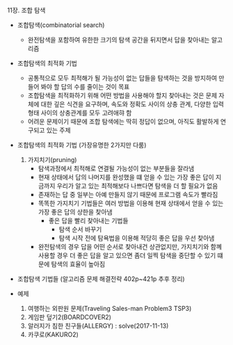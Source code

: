 11장. 조합 탐색

* 조합탐색(combinatorial search)
	* 완전탐색을 포함하여 유한한 크기의 탐색 공간을 뒤지면서 답을 찾아내는 알고리즘
	
* 조합탐색의 최적화 기법
	* 공통적으로 모두 최적해가 될 가능성이 없는 답들을 탐색하는 것을 방지하여 만들어 봐야 할 답의 수를 줄이는 것이 목표
	* 조합탐색을 최적화하기 위해 어떤 방법을 사용해야 할지 찾아내는 것은 문제 자체에 대한 깊은 식견을 요구하며, 속도와 정확도 사이의 상충 관계, 다양한 입력 형태 사이의 상충관계를 모두 고려애햐 함
	* 어려운 문제이기 때문에 조합 탐색에는 딱히 정답이 없으며, 아직도 활발하게 연구되고 있는 주제

* 조합탐색의 최적화 기법 (가장유명한 2가지만 다룸)
	1. 가지치기(pruning)
		* 탐색과정에서 최적해로 연결될 가능성이 없는 부분들을 잘라냄
		* 현재 상태에서 답의 나머지를 완성했을 떄 얻을 수 있는 가장 좋은 답이 지금까지 우리가 알고 있는 최적해보다 나쁘다면 탐색을 더 할 필요가 없음
		* 존재하는 답 중 일부는 아예 만들지 않기 때문에 프로그램 속도가 빨라짐
		* 똑똑한 가지치기 기법들은 여러 방법을 이용해 현재 상태에서 얻을 수 있는 가장 좋은 답의 상한을 찾아냄
			* 좋은 답을 빨리 찾아내는 기법들
				* 탐색 순서 바꾸기
				* 탐색 시작 전에 탐욕법을 이용해 적당히 좋은 답을 우선 찾아냄
		* 완전탐색의 경우 답을 어떤 순서로 찾아내건 상관없지만, 가지치기와 함꼐 사용할 경우 더 좋은 답을 알고 있으면 좀더 일찍 탐색을 중단할 수 있기 떄문에 탐색의 효율이 높아짐
	
* 조합탐색 기법들
(알고리즘 문제 해결전략 402p~421p 추후 정리)

* 예제
	1. 여행하는 외판원 문제(Traveling Sales-man Problem3 TSP3)
	2. 게임판 덮기2(BOARDCOVER2)
	3. 알러지가 침한 친구들(ALLERGY) : solve(2017-11-13)
	3. 카쿠로(KAKURO2)
	